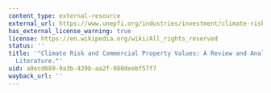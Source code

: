 ```yaml
---
content_type: external-resource
external_url: https://www.unepfi.org/industries/investment/climate-risk-and-commercial-property-values/
has_external_license_warning: true
license: https://en.wikipedia.org/wiki/All_rights_reserved
status: ''
title: '"Climate Risk and Commercial Property Values: A Review and Analysis of the
  Literature."'
uid: a0ecd089-9a3b-429b-aa2f-080deebf57f7
wayback_url: ''
---
```

